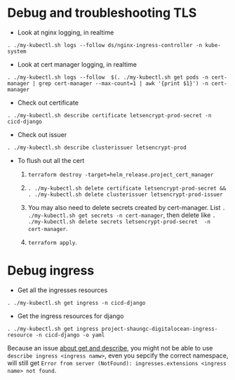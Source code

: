# Debug and troubleshooting TLS

- Look at nginx logging, in realtime

`. ./my-kubectl.sh logs --follow ds/nginx-ingress-controller -n kube-system`

- Look at cert manager logging, in realtime

`. ./my-kubectl.sh logs --follow  $(. ./my-kubectl.sh get pods -n cert-manager | grep cert-manager --max-count=1 | awk '{print $1}') -n cert-manager`


- Check out certificate

`. ./my-kubectl.sh describe certificate letsencrypt-prod-secret -n cicd-django`

- Check out issuer

`. ./my-kubectl.sh describe clusterissuer letsencrypt-prod`

- To flush out all the cert

    1. `terraform destroy -target=helm_release.project_cert_manager`

    1. `. ./my-kubectl.sh delete certificate letsencrypt-prod-secret && . ./my-kubectl.sh delete clusterissuer letsencrypt-prod-issuer`
    1. You may also need to delete secrets created by cert-manager. List `. ./my-kubectl.sh get secrets -n cert-manager`, then delete like `. ./my-kubectl.sh delete secrets letsencrypt-prod-secret  -n cert-manager`.
    1. `terraform apply`.


# Debug ingress

- Get all the ingresses resources

`. ./my-kubectl.sh get ingress -n cicd-django`

- Get the ingress resources for django

`. ./my-kubectl.sh get ingress project-shaungc-digitalocean-ingress-resource -n cicd-django -o yaml`

Because an issue [about get and describe](https://github.com/kubernetes/kubectl/issues/675#issuecomment-509686523), you might not be able to use `describe ingress <ingress namw>`, even you sepcify the correct namespace, will still get `Error from server (NotFound): ingresses.extensions <ingress name> not found`.